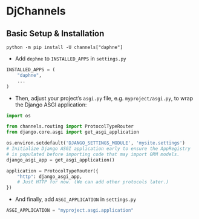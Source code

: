 # DjChannels
## Basic Setup & Installation
`python -m pip install -U channels["daphne"]`

- Add `dephne` to `INSTALLED_APPS` in `settings.py`
```python
INSTALLED_APPS = (
    "daphne",
    ...
)
```
- Then, adjust your project’s `asgi.py` file, e.g. `myproject/asgi.py`, to wrap the Django ASGI application:
```python
import os

from channels.routing import ProtocolTypeRouter
from django.core.asgi import get_asgi_application

os.environ.setdefault('DJANGO_SETTINGS_MODULE', 'mysite.settings')
# Initialize Django ASGI application early to ensure the AppRegistry
# is populated before importing code that may import ORM models.
django_asgi_app = get_asgi_application()

application = ProtocolTypeRouter({
    "http": django_asgi_app,
    # Just HTTP for now. (We can add other protocols later.)
})
```
- And finally, add `ASGI_APPLICATION` in `settings.py`
```python
ASGI_APPLICATION = "myproject.asgi.application"
```
